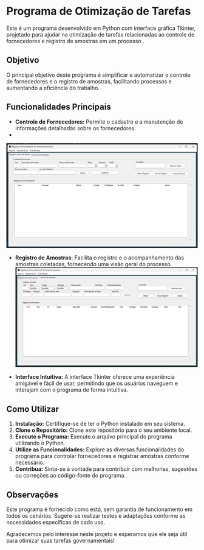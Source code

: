 # Programa de Otimização de Tarefas 

Este é um programa desenvolvido em Python com interface gráfica Tkinter, projetado para ajudar na otimização de tarefas relacionadas ao controle de fornecedores e registro de amostras em um processo .

## Objetivo
O principal objetivo deste programa é simplificar e automatizar o controle de fornecedores e o registro de amostras, facilitando processos e aumentando a eficiência do trabalho.

## Funcionalidades Principais
- **Controle de Fornecedores:** Permite o cadastro e a manutenção de informações detalhadas sobre os fornecedores.
- 
![Tela de Registro de fornecedores](https://github.com/HugoDev-Bastos/ControleDeRegistros-PythonTkinter/blob/main/regis_fornecedores.png)

- **Registro de Amostras:** Facilita o registro e o acompanhamento das amostras coletadas, fornecendo uma visão geral do processo.
![Tela de Registro de fornecedores](https://github.com/HugoDev-Bastos/ControleDeRegistros-PythonTkinter/blob/main/regis_amostras.png)

- **Interface Intuitiva:** A interface Tkinter oferece uma experiência amigável e fácil de usar, permitindo que os usuários naveguem e interajam com o programa de forma intuitiva.

## Como Utilizar
1. **Instalação:** Certifique-se de ter o Python instalado em seu sistema.
2. **Clone o Repositório:** Clone este repositório para o seu ambiente local.
3. **Execute o Programa:** Execute o arquivo principal do programa utilizando o Python.
4. **Utilize as Funcionalidades:** Explore as diversas funcionalidades do programa para controlar fornecedores e registrar amostras conforme necessário.
5. **Contribua:** Sinta-se à vontade para contribuir com melhorias, sugestões ou correções ao código-fonte do programa.

## Observações
Este programa é fornecido como está, sem garantia de funcionamento em todos os cenários. Sugere-se realizar testes e adaptações conforme as necessidades específicas de cada uso.

Agradecemos pelo interesse neste projeto e esperamos que ele seja útil para otimizar suas tarefas governamentais!

